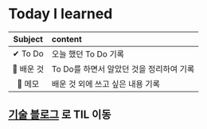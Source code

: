 # Today I learned
|Subject|content|
|:---:|:---|
|✔ To Do|오늘 했던 To Do 기록|
|💾 배운 것|To Do를 하면서 알았던 것을 정리하여 기록|
|📝 메모|배운 것 외에 쓰고 싶은 내용 기록|


## <a href=http://lhk3337.github.io/>기술 블로그</a> 로 TIL 이동
